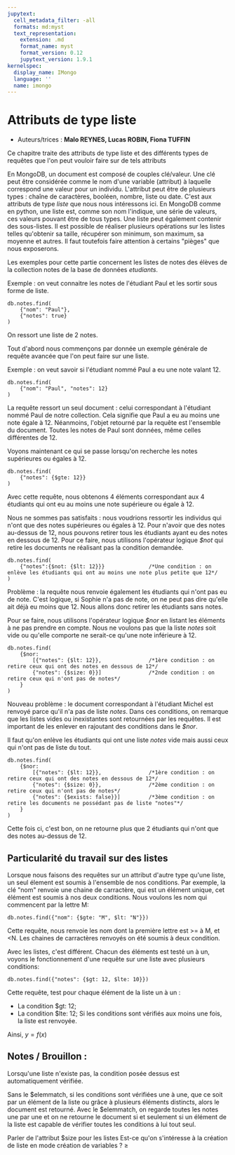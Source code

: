 ```yaml
---
jupytext:
  cell_metadata_filter: -all
  formats: md:myst
  text_representation:
    extension: .md
    format_name: myst
    format_version: 0.12
    jupytext_version: 1.9.1
kernelspec:
  display_name: IMongo
  language: ''
  name: imongo
---
```


# Attributs de type liste

* Auteurs/trices : **Malo REYNES, Lucas ROBIN, Fiona TUFFIN**

Ce chapitre traite des attributs de type liste et des différents types de requêtes que l'on peut vouloir faire sur de tels attributs

En MongoDB, un document est composé de couples clé/valeur. Une clé peut être considérée comme le nom d'une variable (attribut) à laquelle correspond une valeur pour un individu. L'attribut peut être de plusieurs types : chaîne de caractères, booléen, nombre, liste ou date. C'est aux attributs de type *liste* que nous nous intéressons ici. En MongoDB comme en python, une liste est, comme son nom l'indique, une série de valeurs, ces valeurs pouvant être de tous types. Une liste peut également contenir des sous-listes. Il est possible de réaliser plusieurs opérations sur les listes telles qu'obtenir sa taille, récupérer son minimum, son maximum, sa moyenne et autres. Il faut toutefois faire attention à certains "pièges" que nous exposerons.
 

Les exemples pour cette partie concernent les listes de notes des élèves de la collection notes de la base de données _etudiants_.

Exemple : on veut connaitre les notes de l'étudiant Paul et les sortir sous forme de liste.

```{code-cell}
db.notes.find(
    {"nom": "Paul"}, 
    {"notes": true}
)
```
On ressort une liste de 2 notes.

Tout d'abord nous commençons par donnée un exemple générale de requête avancée que l'on peut faire sur une liste.

Exemple : on veut savoir si l'étudiant nommé Paul a eu une note valant 12.

```{code-cell}
db.notes.find(
    {"nom": "Paul", "notes": 12}
)
```
La requête ressort un seul document : celui correspondant à l'étudiant nommé Paul de notre collection. Cela signifie que Paul a eu au moins une note égale à 12.
Néanmoins, l'objet retourné par la requête est l'ensemble du document. Toutes les notes de Paul sont données, même celles différentes de 12.

Voyons maintenant ce qui se passe lorsqu'on recherche les notes supérieures ou égales à 12.

```{code-cell}
db.notes.find(
    {"notes": {$gte: 12}}
)
```
Avec cette requête, nous obtenons 4 éléments correspondant aux 4 étudiants qui ont eu au moins une note supérieure ou égale à 12.

Nous ne sommes pas satisfaits : nous voudrions ressortir les individus qui n'ont que des notes supérieures ou égales à 12. Pour n'avoir que des notes au-dessus de 12, nous pouvons retirer tous les étudiants ayant eu des notes en dessous de 12. Pour ce faire, nous utilisons l'opérateur logique _$not_ qui retire les documents ne réalisant pas la condition demandée.

```{code-cell}
db.notes.find(
    {"notes":{$not: {$lt: 12}}}              /*Une condition : on enlève les étudiants qui ont au moins une note plus petite que 12*/
)
```
Problème : la requête nous renvoie également les étudiants qui n'ont pas eu de note. C'est logique, si Sophie n'a pas de note, on ne peut pas dire qu'elle ait déjà eu moins que 12. Nous allons donc retirer les étudiants sans notes.

Pour se faire, nous utilisons l'opérateur logique _$nor_ en listant les éléments à ne pas prendre en compte. Nous ne voulons pas que la liste _notes_ soit vide ou qu'elle comporte ne serait-ce qu'une note inférieure à 12.

```{code-cell}
db.notes.find(
    {$nor: 
        [{"notes": {$lt: 12}},               /*1ère condition : on retire ceux qui ont des notes en dessous de 12*/
        {"notes": {$size: 0}}]               /*2nde condition : on retire ceux qui n'ont pas de notes*/
    }
)
```
Nouveau problème : le document correspondant à l'étudiant Michel est renvoyé parce qu'il n'a pas de liste _notes_. Dans ces conditions, on remarque que les listes vides ou inexistantes sont retournées par les requêtes. Il est important de les enlever en rajoutant des conditions dans le _$nor_.

Il faut qu'on enlève les étudiants qui ont une liste _notes_ vide mais aussi ceux qui n'ont pas de liste du tout.

```{code-cell}
db.notes.find(
    {$nor: 
        [{"notes": {$lt: 12}},               /*1ère condition : on retire ceux qui ont des notes en dessous de 12*/
        {"notes": {$size: 0}},               /*2ème condition : on retire ceux qui n'ont pas de notes*/
        {"notes": {$exists: false}}]         /*3ème condition : on retire les documents ne possédant pas de liste "notes"*/
    }
)
```
Cette fois ci, c'est bon, on ne retourne plus que 2 étudiants qui n'ont que des notes au-dessus de 12.

## Particularité du travail sur des listes 

Lorsque nous faisons des requêtes sur un attribut d'autre type qu'une liste, un seul élement est soumis à l'ensemble de nos conditions.
Par exemple, la clé "nom" renvoie une chaine de carractère, qui est un élément unique, cet élément est soumis à nos deux conditions. Nous voulons les nom
qui commencent par la lettre M:

```{code-cell}
db.notes.find({"nom": {$gte: "M", $lt: "N"}})
```
Cette requête, nous renvoie les nom dont la première lettre est >= à M, et <N. Les chaines de carractères renvoyés on été soumis à deux condition. 


Avec les listes, c'est différent. Chacun des éléments est testé un à un, voyons le fonctionnement d'une requête sur une liste avec plusieurs conditions: 

```{code-cell}
db.notes.find({"notes": {$gt: 12, $lte: 10}})
```
Cette requête, test pour chaque élément de la liste un à un : 
  - La condition $gt: 12;
  - La condition $lte: 12;
Si les conditions sont vérifiés aux moins une fois, la liste est renvoyée. 

Ainsi, $y = f(x)$


## Notes / Brouillon :

Lorsqu'une liste n'existe pas, la condition posée dessus est automatiquement vérifiée.

Sans le $elemmatch, si les conditions sont vérifiées une à une, que ce soit par un élément de la liste ou grâce à plusieurs éléments distincts, alors le document est retourné.
Avec le $elemmatch, on regarde toutes les notes une par une et on ne retourne le document si et seulement si un élément de la liste est capable de vérifier toutes les conditions à lui tout seul.

Parler de l'attribut $size pour les listes
Est-ce qu'on s'intéresse à la création de liste en mode création de variables ?  $\ge$
